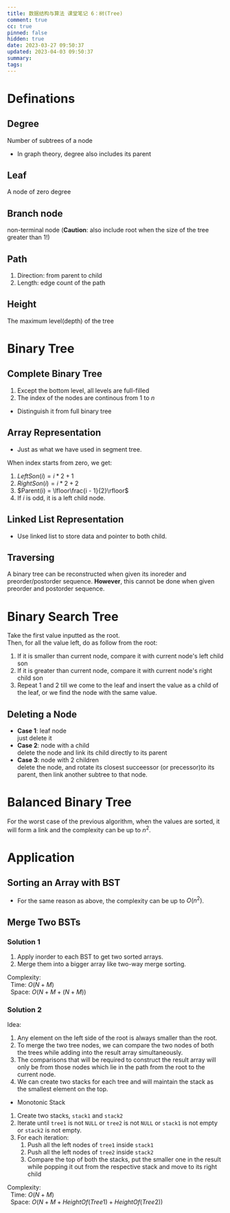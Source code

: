 ```yaml
---
title: 数据结构与算法 课堂笔记 6：树(Tree)
comment: true
cc: true
pinned: false
hidden: true
date: 2023-03-27 09:50:37
updated: 2023-04-03 09:50:37
summary:
tags:
---
```

# Definations
## Degree
Number of subtrees of a node
* In graph theory, degree also includes its parent
## Leaf
A node of zero degree
## Branch node
non-terminal node (**Caution**: also include root when the size of the tree greater than 1!)
## Path
1. Direction: from parent to child
2. Length: edge count of the path
## Height
The maximum level(depth) of the tree

# Binary Tree
## Complete Binary Tree
1. Except the bottom level, all levels are full-filled
2. The index of the nodes are continous from $1$ to $n$
* Distinguish it from full binary tree
## Array Representation
* Just as what we have used in segment tree.

When index starts from zero, we get:
1. $LeftSon(i) = i * 2 + 1$
2. $RightSon(i) = i * 2 + 2$
3. $Parent(i) = \lfloor\frac{i - 1}{2}\rfloor$
4. If $i$ is odd, it is a left child node.
## Linked List Representation
* Use linked list to store data and pointer to both child.
## Traversing
A binary tree can be reconstructed when given its inoreder and preorder/postorder sequence. **However**, this cannot be done when given preorder and postorder sequence.

# Binary Search Tree
Take the first value inputted as the root.\
Then, for all the value left, do as follow from the root:
1. If it is smaller than current node, compare it with current node's left child son
2. If it is greater than current node, compare it with current node's right child son
3. Repeat 1 and 2 till we come to the leaf and insert the value as a child of the leaf, or we find the node with the same value.
## Deleting a Node
* **Case 1**: leaf node\
	just delete it
* **Case 2**: node with a child\
	delete the node and link its child directly to its parent
* **Case 3**: node with 2 children\
	delete the node, and rotate its closest succeessor (or precessor)to its parent, then link another subtree to that node.

# Balanced Binary Tree
For the worst case of the previous algorithm, when the values are sorted, it will form a link and the complexity can be up to $n^2$.

# Application
## Sorting an Array with BST
* For the same reason as above, the complexity can be up to $O(n^2)$.
## Merge Two BSTs
### Solution 1
1. Apply inorder to each BST to get two sorted arrays.
2. Merge them into a bigger array like two-way merge sorting.

Complexity:\
&nbsp;&nbsp;Time: $O(N + M)$\
&nbsp;&nbsp;Space: $O(N + M + (N + M))$
### Solution 2
Idea:
1. Any element on the left side of the root is always smaller than the
root.
2. To merge the two tree nodes, we can compare the two nodes of both the trees while adding into the result array simultaneously.
3. The comparisons that will be required to construct the result array will only be from those nodes which lie in the path from the root to the current node.
4. We can create two stacks for each tree and will maintain the
stack as the smallest element on the top.
* Monotonic Stack
1. Create two stacks, `stack1` and `stack2`
2. Iterate until `tree1` is not `NULL` or `tree2` is not `NULL` or `stack1` is not empty or `stack2` is not empty.
3. For each iteration:
	1. Push all the left nodes of `tree1` inside `stack1`
	2. Push all the left nodes of `tree2` inside `stack2`
	3. Compare the top of both the stacks, put the smaller one in the result while popping it out from the respective stack and move to its right child

Complexity:\
&nbsp;&nbsp;Time: $O(N + M)$\
&nbsp;&nbsp;Space: $O(N + M + HeightOf(Tree1) + HeightOf(Tree2))$

